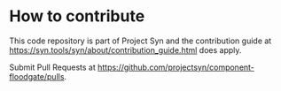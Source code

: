 # How to contribute

This code repository is part of Project Syn and the contribution guide at
https://syn.tools/syn/about/contribution_guide.html does apply.

Submit Pull Requests at https://github.com/projectsyn/component-floodgate/pulls.
